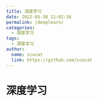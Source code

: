 ```yaml
---
title: 深度学习
date: 2022-05-30 11:02:16
permalink: /deeplearn/
categories: 
  - 深度学习
tags: 
  - 深度学习
author: 
  name: scucat
  link: https://github.com/scucat
---
```


# 深度学习